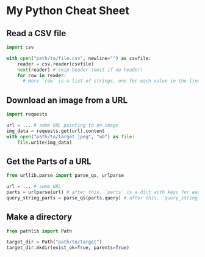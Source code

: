 # My Python Cheat Sheet

## Read a CSV file

```python
import csv 

with open("path/to/file.csv", newline="") as csvfile:
    reader = csv.reader(csvfile)
    next(reader) # skip header (omit if no header)
    for row in reader:
      # Here `row` is a list of strings, one for each value in the line
```

## Download an image from a URL

```python
import requests

url = ... # some URL pointing to an image
img_data = requests.get(url).content
with open("path/to/target.jpeg", "wb") as file:
    file.write(img_data)
```

## Get the Parts of a URL
```python
from urllib.parse import parse_qs, urlparse

url = ... # some URL
parts = urlparse(url) # after this, `parts` is a dict with keys for each of the parts of the url
query_string_parts = parse_qs(parts.query) # after this, `query_string_parts` is a dict with one item per query string entry
```

## Make a directory
```python
from pathlib import Path

target_dir = Path("path/to/target")
target_dir.mkdir(exist_ok=True, parents=True)
```
